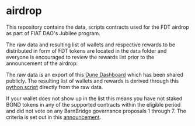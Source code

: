 # airdrop

This repository contains the data, scripts contracts used for the FDT airdrop as part of FIAT DAO's Jubilee program. 

The raw data and resulting list of wallets and respective rewards to be distributed in form of FDT tokens are located in the `data` folder and everyone is encouraged to review the rewards list prior to the announcement of the airdrop:

The raw data is an export of this [Dune Dashboard](https://dune.xyz/Qlab/Fiat-Barnbridge-airdrop) which has been shared publicly. The resulting list of wallets and rewards is derived through this [python script](https://colab.research.google.com/drive/1H3KpUDmAlrLtcG74UKCW6XqLgLEckAnS?usp=sharing) directly from the raw data.

If your wallet does not show up in the list this means you have not staked BOND tokens in any of the supported contracts within the eligible period and did not vote on any BarnBridge governance proposals 1 through 7. The criteria is set out in this [announcement](https://medium.com/fiat-dao/the-fiat-dao-token-jubilee-d724403f6eab).
